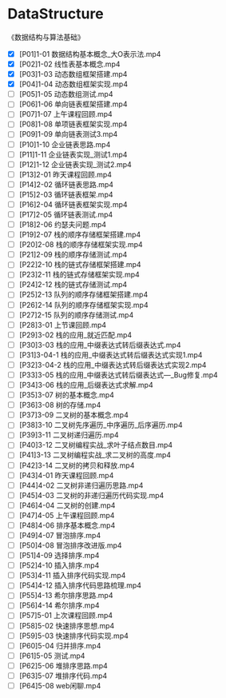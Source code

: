 # DataStructure
《数据结构与算法基础》
- [x] [P01]1-01 数据结构基本概念_大O表示法.mp4
- [x] [P02]1-02 线性表基本概念.mp4
- [x] [P03]1-03 动态数组框架搭建.mp4
- [x] [P04]1-04 动态数组框架实现.mp4
- [ ] [P05]1-05 动态数组测试.mp4
- [ ] [P06]1-06 单向链表框架搭建.mp4
- [ ] [P07]1-07 上午课程回顾.mp4
- [ ] [P08]1-08 单项链表框架实现.mp4
- [ ] [P09]1-09 单向链表测试3.mp4
- [ ] [P10]1-10 企业链表思路.mp4
- [ ] [P11]1-11 企业链表实现_测试1.mp4
- [ ] [P12]1-12 企业链表实现_测试2.mp4
- [ ] [P13]2-01 昨天课程回顾.mp4
- [ ] [P14]2-02 循环链表思路.mp4
- [ ] [P15]2-03 循环链表框架.mp4
- [ ] [P16]2-04 循环链表框架实现.mp4
- [ ] [P17]2-05 循环链表测试.mp4
- [ ] [P18]2-06 约瑟夫问题.mp4
- [ ] [P19]2-07 栈的顺序存储框架搭建.mp4
- [ ] [P20]2-08 栈的顺序存储框架实现.mp4
- [ ] [P21]2-09 栈的顺序存储测试.mp4
- [ ] [P22]2-10 栈的链式存储框架搭建.mp4
- [ ] [P23]2-11 栈的链式存储框架实现.mp4
- [ ] [P24]2-12 栈的链式存储测试.mp4
- [ ] [P25]2-13 队列的顺序存储框架搭建.mp4
- [ ] [P26]2-14 队列的顺序存储框架实现.mp4
- [ ] [P27]2-15 队列的顺序存储测试.mp4
- [ ] [P28]3-01 上节课回顾.mp4
- [ ] [P29]3-02 栈的应用_就近匹配.mp4
- [ ] [P30]3-03 栈的应用_中缀表达式转后缀表达式.mp4
- [ ] [P31]3-04-1 栈的应用_中缀表达式转后缀表达式实现1.mp4
- [ ] [P32]3-04-2 栈的应用_中缀表达式转后缀表达式实现2.mp4
- [ ] [P33]3-05 栈的应用_中缀表达式转后缀表达式—_Bug修复.mp4
- [ ] [P34]3-06 栈的应用_后缀表达式求解.mp4
- [ ] [P35]3-07 树的基本概念.mp4
- [ ] [P36]3-08 树的存储.mp4
- [ ] [P37]3-09 二叉树的基本概念.mp4
- [ ] [P38]3-10 二叉树先序遍历_中序遍历_后序遍历.mp4
- [ ] [P39]3-11 二叉树递归遍历.mp4
- [ ] [P40]3-12 二叉树编程实战_求叶子结点数目.mp4
- [ ] [P41]3-13 二叉树编程实战_求二叉树的高度.mp4
- [ ] [P42]3-14 二叉树的拷贝和释放.mp4
- [ ] [P43]4-01 昨天课程回顾.mp4
- [ ] [P44]4-02 二叉树非递归遍历思路.mp4
- [ ] [P45]4-03 二叉树的非递归遍历代码实现.mp4
- [ ] [P46]4-04 二叉树的创建.mp4
- [ ] [P47]4-05 上午课程回顾.mp4
- [ ] [P48]4-06 排序基本概念.mp4
- [ ] [P49]4-07 冒泡排序.mp4
- [ ] [P50]4-08 冒泡排序改进版.mp4
- [ ] [P51]4-09 选择排序.mp4
- [ ] [P52]4-10 插入排序.mp4
- [ ] [P53]4-11 插入排序代码实现.mp4
- [ ] [P54]4-12 插入排序代码思路梳理.mp4
- [ ] [P55]4-13 希尔排序思路.mp4
- [ ] [P56]4-14 希尔排序.mp4
- [ ] [P57]5-01 上次课程回顾.mp4
- [ ] [P58]5-02 快速排序思想.mp4
- [ ] [P59]5-03 快速排序代码实现.mp4
- [ ] [P60]5-04 归并排序.mp4
- [ ] [P61]5-05 测试.mp4
- [ ] [P62]5-06 堆排序思路.mp4
- [ ] [P63]5-07 堆排序代码.mp4
- [ ] [P64]5-08 web闲聊.mp4
